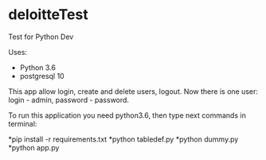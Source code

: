# deloitteTest
Test for Python Dev

Uses:
* Python 3.6
* postgresql 10

This app allow login, create and delete users, logout.
Now there is one user: login - admin, password - password.


To run this application you need python3.6, then type next commands in terminal:

*pip install -r requirements.txt
*python tabledef.py
*python dummy.py
*python app.py

